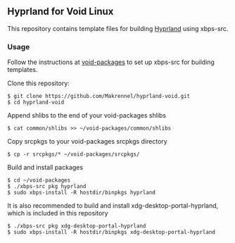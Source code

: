 ## Hyprland for Void Linux

This repository contains template files for building [Hyprland](https://github.com/hyprwm/Hyprland) using xbps-src.

### Usage

Follow the instructions at [void-packages](https://github.com/void-linux/void-packages) to set up xbps-src for building templates.

Clone this repository:

```
$ git clone https://github.com/Makrennel/hyprland-void.git
$ cd hyprland-void
```

Append shlibs to the end of your void-packages shlibs

```
$ cat common/shlibs >> ~/void-packages/common/shlibs
```

Copy srcpkgs to your void-packages srcpkgs directory

```
$ cp -r srcpkgs/* ~/void-packages/srcpkgs/
```

Build and install packages
```
$ cd ~/void-packages
$ ./xbps-src pkg hyprland
$ sudo xbps-install -R hostdir/binpkgs hyprland
```

It is also recommended to build and install xdg-desktop-portal-hyprland, which is included in this repository
```
$ ./xbps-src pkg xdg-desktop-portal-hyprland
$ sudo xbps-install -R hostdir/binpkgs xdg-desktop-portal-hyprland
```
